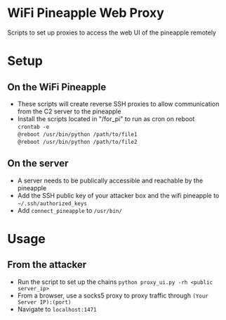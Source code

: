 # WiFi Pineapple Web Proxy
Scripts to set up proxies to access the web UI of the pineapple remotely
# Setup
## On the WiFi Pineapple
- These scripts will create reverse SSH proxies to allow communication from the C2 server to the pineapple
- Install the scripts located in "/for_pi" to run as cron on reboot\
`crontab -e`\
`@reboot /usr/bin/python /path/to/file1`\
`@reboot /usr/bin/python /path/to/file2`

## On the server
- A server needs to be publically accessible and reachable by the pineapple
- Add the SSH public key of your attacker box and the wifi pineapple to `~/.ssh/authorized_keys`
- Add `connect_pineapple` to `/usr/bin/`

# Usage
## From the attacker
- Run the script to set up the chains
`python proxy_ui.py -rh <public server_ip>`
- From a browser, use a socks5 proxy to proxy traffic through `(Your Server IP):(port)`
- Navigate to `localhost:1471`
